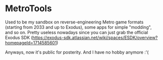 # MetroTools

Used to be my sandbox on reverse-engineering Metro game formats (starting from 2033 and up to Exodus), some apps for simple "modding", and so on.
Pretty useless nowadays since you can just grab the official Exodus SDK (https://exodus-sdk.atlassian.net/wiki/spaces/ESDK/overview?homepageId=1714585601)

Anyways, now it's public for posterity. And I have no hobby anymore :'(

